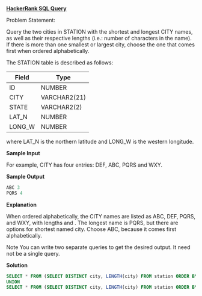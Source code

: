 ###
**[HackerRank SQL Query](https://www.hackerrank.com/challenges/weather-observation-station-5/problem?isFullScreen=true)**

Problem Statement: 

Query the two cities in STATION with the shortest and longest CITY names, as well as their respective lengths (i.e.: number of characters in the name). If there is more than one smallest or largest city, choose the one that comes first when ordered alphabetically.

The STATION table is described as follows:

|  Field | Type |
|-------|-----|
| ID  | NUMBER |
| CITY | VARCHAR2(21)   |
| STATE  | VARCHAR2(2)  |
| LAT_N |  NUMBER |
| LONG_W | NUMBER |

where LAT_N is the northern latitude and LONG_W is the western longitude.

**Sample Input**

For example, CITY has four entries: DEF, ABC, PQRS and WXY.

**Sample Output**

```SQL
ABC 3
PQRS 4
```

**Explanation**

When ordered alphabetically, the CITY names are listed as ABC, DEF, PQRS, and WXY, with lengths  and . The longest name is PQRS, but there are  options for shortest named city. Choose ABC, because it comes first alphabetically.

Note
You can write two separate queries to get the desired output. It need not be a single query.

**Solution**
```sql
SELECT * FROM (SELECT DISTINCT city, LENGTH(city) FROM station ORDER BY LENGTH(city) ASC, city ASC) WHERE ROWNUM = 1   
UNION  
SELECT * FROM (SELECT DISTINCT city, LENGTH(city) FROM station ORDER BY LENGTH(city) DESC, city ASC) WHERE ROWNUM = 1;  
```
